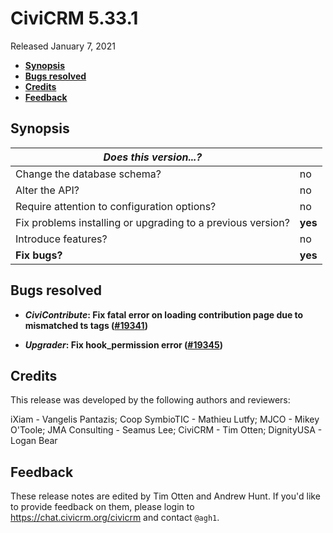 # CiviCRM 5.33.1

Released January 7, 2021

- **[Synopsis](#synopsis)**
- **[Bugs resolved](#bugs)**
- **[Credits](#credits)**
- **[Feedback](#feedback)**

## <a name="synopsis"></a>Synopsis

| *Does this version...?*                                         |          |
| --------------------------------------------------------------- | -------- |
| Change the database schema?                                     | no       |
| Alter the API?                                                  | no       |
| Require attention to configuration options?                     | no       |
| Fix problems installing or upgrading to a previous version?     | **yes**  |
| Introduce features?                                             | no       |
| **Fix bugs?**                                                   | **yes**  |

## <a name="bugs"></a>Bugs resolved

* **_CiviContribute_: Fix fatal error on loading contribution page due to mismatched ts tags ([#19341](https://github.com/civicrm/civicrm-core/pull/19341))**

* **_Upgrader_: Fix hook_permission error ([#19345](https://github.com/civicrm/civicrm-core/pull/19345))**

## <a name="credits"></a>Credits

This release was developed by the following authors and reviewers:

iXiam - Vangelis Pantazis; Coop SymbioTIC - Mathieu Lutfy; MJCO - Mikey O'Toole;
JMA Consulting - Seamus Lee; CiviCRM - Tim Otten; DignityUSA - Logan Bear

## <a name="feedback"></a>Feedback

These release notes are edited by Tim Otten and Andrew Hunt.  If you'd like to
provide feedback on them, please login to https://chat.civicrm.org/civicrm and
contact `@agh1`.
